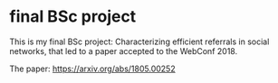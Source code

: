 # final BSc project
This is my final BSc project: Characterizing efficient referrals in social networks, that led to a paper accepted to the WebConf 2018.

The paper: https://arxiv.org/abs/1805.00252

